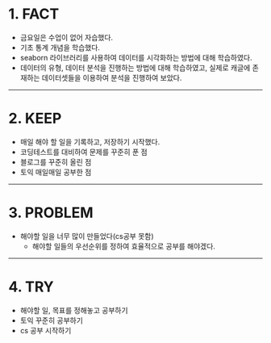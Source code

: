 <h1 id="1-fact">1. FACT</h1>
<ul>
<li>금요일은 수업이 없어 자습했다.</li>
<li>기초 통계 개념을 학습했다.</li>
<li>seaborn 라이브러리를 사용하여 데이터를 시각화하는 방법에 대해 학습하였다.</li>
<li>데이터의 유형, 데이터 분석을 진행하는 방법에 대해 학습하였고, 실제로 캐글에 존재하는 데이터셋들을 이용하여 분석을 진행하여 보았다.</li>
</ul>
<hr />
<h1 id="2-keep">2. KEEP</h1>
<ul>
<li>매일 해야 할 일을 기록하고, 저장하기 시작했다.</li>
<li>코딩테스트를 대비하여 문제를 꾸준히 푼 점</li>
<li>블로그를 꾸준히 올린 점</li>
<li>토익 매일매일 공부한 점</li>
</ul>
<hr />
<h1 id="3-problem">3. PROBLEM</h1>
<ul>
<li>해야할 일을 너무 많이 만들었다(cs공부 못함)<ul>
<li>해야할 일들의 우선순위를 정하여 효율적으로 공부를 해야겠다.</li>
</ul>
</li>
</ul>
<hr />
<h1 id="4-try">4. TRY</h1>
<ul>
<li>해야할 일, 목표를 정해놓고 공부하기</li>
<li>토익 꾸준히 공부하기</li>
<li>cs 공부 시작하기</li>
</ul>